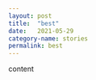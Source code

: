 ```yaml
---
layout: post
title:  "best"
date:   2021-05-29
category-name: stories
permalink: best
---
```


content